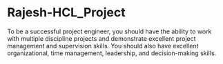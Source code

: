 # Rajesh-HCL_Project
To be a successful project engineer, you should have the ability to work with multiple discipline projects and demonstrate excellent project management and supervision skills. You should also have excellent organizational, time management, leadership, and decision-making skills.

